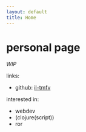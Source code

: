 ```yaml
---
layout: default
title: Home
---
```


# personal page

_WIP_

links:
  - github: [il-tmfv](https://github.com/il-tmfv)

interested in:
  - webdev
  - (clojure(script))
  - ror
